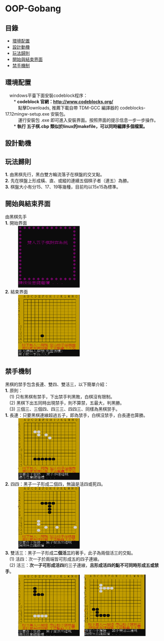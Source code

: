 # OOP-Gobang
## 目錄
 - [環境配置](#環境配置)
 - [設計動機](#設計動機)
 - [玩法歸則](#玩法歸則)
 - [開始與結束界面](#開始與結束界面)
 - [禁手機制](#禁手機制)
## 環境配置
&emsp;windows平臺下面安裝codeblock程序：   
&emsp;&emsp;* **codeblock 官網：http://www.codeblocks.org/**   
&emsp;&emsp;&emsp;點擊Downloads, 推薦下載自帶 TDM-GCC 編譯器的 codeblocks-17.12mingw-setup.exe 安裝包。   
&emsp;&emsp;&emsp;運行安裝包 .exe 即可進入安裝界面。按照界面的提示信息一步一步操作。    
&emsp;&emsp;* **執行 五子棋.cbp 類似於linux的makefile，可以同時編譯多個檔案。**   
## 設計動機
## 玩法歸則
**1.** 由黑棋先行，黑白雙方輪流落子在棋盤的交叉點。  
**2.** 先在棋盤上形成橫、直、或縱的連續五個棋子者（連五）為勝。  
**3.** 棋盤大小有分15、17、19等幾種，目前均以15x15為標準。 
## 開始與結束界面
由黑棋先手   
**1.** 開始界面     
&emsp;&emsp;&emsp;<img src="https://github.com/csiemichelin/OOP-Gobang/blob/main/res_image/s1.png" width="200" height="200">   
**2.** 結束界面    
&emsp;&emsp;&emsp;<img src="https://github.com/csiemichelin/OOP-Gobang/blob/main/res_image/s2.png" width="200" height="200">    
## 禁手機制   
黑棋的禁手包含長連、雙四、雙活三，以下簡單介紹：    
**1.** 原則：    
&emsp;(1) 只有黑棋有禁手，下出禁手判黑敗，白棋沒有限制。    
&emsp;(2) 黑棋下出五同時出現禁手，則不算禁，五最大，判黑勝。   
&emsp;(3) 三個三、三個四、四三三、四四三、同樣為黑棋禁手。   
**1.** 長連：只要黑棋連線超過五子，即為禁手，白棋沒禁手，白長連也算勝。   
&emsp;&emsp;&emsp;<img src="https://github.com/csiemichelin/OOP-Gobang/blob/main/res_image/v1.png" width="200" height="200">     
**2.** 四四：黑子一子形成二個四，無論是活四或死四。   
&emsp;&emsp;&emsp;<img src="https://github.com/csiemichelin/OOP-Gobang/blob/main/res_image/v2.png" width="200" height="200">    
**3.** 雙活三：黑子一子形成**二個活三**的著手，此子為兩個活三的交點。     
&emsp;(1) 活四：次一子於兩端皆可形成五的四子連線。     
&emsp;(2) 活三：**次一子可形成活四**的三子連線，**且形成活四的點不可同時形成五或禁手**。    
&emsp;&emsp;&emsp;<img src="https://github.com/csiemichelin/OOP-Gobang/blob/main/res_image/v3.png" width="200" height="200">&emsp;<img src="https://github.com/csiemichelin/OOP-Gobang/blob/main/res_image/v4.png" width="200" height="200">      
